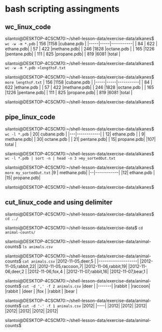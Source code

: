 # bash scripting assingments
## wc_linux_code
silantoi@DESKTOP-4CSCM70:~/shell-lesson-data/exercise-data/alkanes$ `wc -w -m *.pdb`
| 156 |1158 |cubane.pdb |
|-----|-----|-----------|
|  84 | 622 | ethane.pdb|
|  57 | 422 |methane.pdb|
| 246 |1828 |octane.pdb |
| 165 |1226 |pentane.pdb|
| 111 | 825 |propane.pdb|
| 819 |6081 |total      |

silantoi@DESKTOP-4CSCM70:~/shell-lesson-data/exercise-data/alkanes$ `wc -w -m *.pdb >lengthsF.txt`

silantoi@DESKTOP-4CSCM70:~/shell-lesson-data/exercise-data/alkanes$ `more lengthsF.txt`
| 156 |1158 |cubane.pdb |
|-----|-----|-----------|
|  84 | 622 |ethane.pdb |
|  57 | 422 |methane.pdb|
| 246 |1828 |octane.pdb |
| 165 |1226 |pentane.pdb|
| 111 | 825 |propane.pdb|
| 819 |6081 |total      |

silantoi@DESKTOP-4CSCM70:~/shell-lesson-data/exercise-data/alkanes$

## pipe_linux_code
silantoi@DESKTOP-4CSCM70:~/shell-lesson-data/exercise-data/alkanes$ `wc -l *.pdb`
 | 20| cubane.pdb |
 |---|------------|
 | 12| ethane.pdb |
 |  9| methane.pdb|
 | 30| octane.pdb |
 | 21| pentane.pdb|
 | 15| propane.pdb|
 |107| total      |
 
silantoi@DESKTOP-4CSCM70:~/shell-lesson-data/exercise-data/alkanes$ `wc -l *.pdb | sort -n | head -n 3 >my_sortedOut.txt`

silantoi@DESKTOP-4CSCM70:~/shell-lesson-data/exercise-data/alkanes$ `more my_sortedOut.txt`
 |9 | methane.pdb|
 |--|------------|
 |12| ethane.pdb |
 |15| propane.pdb|
 
silantoi@DESKTOP-4CSCM70:~/shell-lesson-data/exercise-data/alkanes$
## cut_linux_code and using delimiter
silantoi@DESKTOP-4CSCM70:~/shell-lesson-data/exercise-data/alkanes$ `cd ../`

silantoi@DESKTOP-4CSCM70:~/shell-lesson-data/exercise-data$ `cd animal-counts/`

silantoi@DESKTOP-4CSCM70:~/shell-lesson-data/exercise-data/animal-counts$ `ls
animals.csv`

silantoi@DESKTOP-4CSCM70:~/shell-lesson-data/exercise-data/animal-counts$ `cat animals.csv`
|2012-11-05,deer,5   |
|--------------------|
|2012-11-05,rabbit,22|
|2012-11-05,raccoon,7|
|2012-11-06,rabbit,19|
|2012-11-06,deer,2   |
|2012-11-06,fox,4    |
|2012-11-07,rabbit,16|
|2012-11-07,bear,1   |

silantoi@DESKTOP-4CSCM70:~/shell-lesson-data/exercise-data/animal-counts$ `cut -d ',' -f 2 animals.csv`
|deer   |
|-------|
|rabbit |
|raccoon|
|rabbit |
|deer   |
|fox    |
|rabbit |
|bear   |

silantoi@DESKTOP-4CSCM70:~/shell-lesson-data/exercise-data/animal-counts$ `cut -d '-' -f 1 animals.csv`
|2012|
|----|
|2012|
|2012|
|2012|
|2012|
|2012|
|2012|
|2012|

silantoi@DESKTOP-4CSCM70:~/shell-lesson-data/exercise-data/animal-counts$

